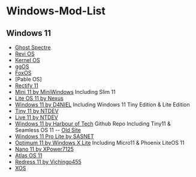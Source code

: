 # Windows-Mod-List
## Windows 11
- [Ghost Spectre](https://www.youtube.com/@GHOSTSPECTRE)
- [Revi OS](https://revi.cc/)
- [Kernel OS](https://github.com/Velytics/KernelOS)
- [ggOS]()
- [FoxOS](https://theultimatefoxos.dev/)
- [Pable OS]
- [Rectify 11](https://github.com/Rectify11/Installer)
- [Mini 11 by MiniWindows](https://github.com/mini-windows) Including Slim 11
- [Lite OS 11 by Nexus](https://nexusliteos.blogspot.com/?m=1)
- [Windows 11 by D4NIEL](https://itsd4nny.wixsite.com/home/) Including Windows 11 Tiny Edition & Lite Edition
- [Tiny 11 by NTDEV](https://archive.org/details/tiny-11_202302)
- [Live 11 by NTDEV](https://archive.org/details/live-11-mbr)
- [Windows 11 by Harbour of Tech](https://github.com/neelkalpa/InnovPerch) Github Repo Including Tiny11 & Seamless OS 11
-- [Old Site](https://harbouroftech.blogspot.com/?m=1)
- [Windows 11 Pro Lite by SASNET](https://sasnet.ovh)
- [Optimum 11 by Windows X Lite](https://windowsxlite.com/) Including Micro11 & Phoenix LiteOS 11
- [Nano 11 by XPower7125](https://xpower7125.wixsite.com/nano11)
- [Atlas OS 11](https://atlasos.net/)
- [Redress 11 by Vichingo455](https://archive.org/details/Windows10.1)
- [XOS](https://github.com/imribiy)
